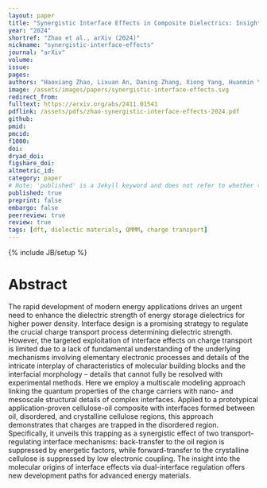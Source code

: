 ```yaml
---
layout: paper
title: "Synergistic Interface Effects in Composite Dielectrics: Insights into Charge Trapping Regulation through Multiscale Modeling"
year: "2024"
shortref: "Zhao et al., arXiv (2024)"
nickname: "synergistic-interface-effects"
journal: "arXiv"
volume: 
issue: 
pages:  
authors: "Haoxiang Zhao, Lixuan An, Daning Zhang, Xiong Yang, Huanmin Yao, Guanjun Zhang, Haibao Mu, Björn Baumeier"
image: /assets/images/papers/synergistic-interface-effects.svg
redirect_from: 
fulltext: https://arxiv.org/abs/2411.01541
pdflink: /assets/pdfs/zhao-synergistic-interface-effects-2024.pdf
github: 
pmid: 
pmcid: 
f1000: 
doi: 
dryad_doi: 
figshare_doi: 
altmetric_id: 
category: paper
# Note: 'published' is a Jekyll keyword and does not refer to whether the paper is published, but rather to whether this Markdown should be part of the rendered site.
published: true
preprint: false
embargo: false	
peerreview: true
review: true
tags: [dft, dielectic materials, QMMM, charge transport]
---
```

{% include JB/setup %}

# Abstract 

The rapid development of modern energy applications drives an urgent need to enhance the
dielectric strength of energy storage dielectrics for higher power density. Interface design is a
promising strategy to regulate the crucial charge transport process determining dielectric
strength. However, the targeted exploitation of interface effects on charge transport is limited
due to a lack of fundamental understanding of the underlying mechanisms involving
elementary electronic processes and details of the intricate interplay of characteristics of
molecular building blocks and the interfacial morphology – details that cannot fully be resolved
with experimental methods. Here we employ a multiscale modeling approach linking the
quantum properties of the charge carriers with nano- and mesoscale structural details of
complex interfaces. Applied to a prototypical application-proven cellulose-oil composite with
interfaces formed between oil, disordered, and crystalline cellulose regions, this approach
demonstrates that charges are trapped in the disordered region. Specifically, it unveils this
trapping as a synergistic effect of two transport-regulating interface mechanisms: back-transfer
to the oil region is suppressed by energetic factors, while forward-transfer to the crystalline
cellulose is suppressed by low electronic coupling. The insight into the molecular origins of
interface effects via dual-interface regulation offers new development paths for advanced
energy materials.
